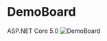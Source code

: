 # DemoBoard
ASP.NET Core 5.0
![DemoBoard](https://user-images.githubusercontent.com/99701409/154583071-36166d69-bfe4-4869-9f18-3cbe049a2c20.png)
